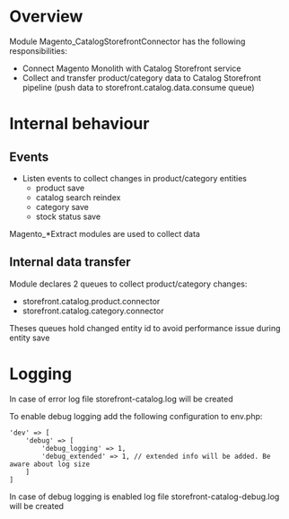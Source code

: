 # Overview

Module Magento_CatalogStorefrontConnector has the following responsibilities:

- Connect Magento Monolith with Catalog Storefront service
- Collect and transfer product/category data to Catalog Storefront pipeline (push data to storefront.catalog.data.consume queue)
 

# Internal behaviour


## Events
- Listen events to collect changes in product/category entities
  - product save 
  - catalog search reindex
  - category save
  - stock status save


Magento_*Extract modules are used to collect data

## Internal data transfer

Module declares 2 queues to collect product/category changes:
- storefront.catalog.product.connector
- storefront.catalog.category.connector

Theses queues hold changed entity id to avoid performance issue during entity save

# Logging

In case of error log file storefront-catalog.log will be created

To enable debug logging add the following configuration to env.php:

```
'dev' => [
    'debug' => [
        'debug_logging' => 1,
        'debug_extended' => 1, // extended info will be added. Be aware about log size
    ]
]
```

In case of debug logging is enabled log file storefront-catalog-debug.log will be created